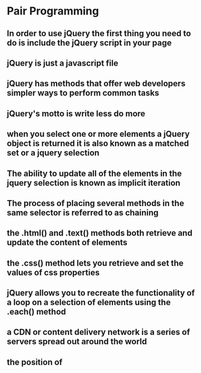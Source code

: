 # Pair Programming #
## In order to use jQuery the first thing you need to do is include the jQuery script in your page ##
## jQuery is just a javascript file ##
## jQuery has methods that offer web developers simpler ways to perform common tasks ##
## jQuery's motto is write less do more ##
## when you select one or more elements a jQuery object is returned it is also known as a matched set or a jquery selection ##
## The ability to update all of the elements in the jquery selection is known as implicit iteration ##
## The process of placing several methods in the same selector is referred to as chaining ##
## the .html() and .text() methods both retrieve and update the content of elements ##
## the .css() method lets you retrieve and set the values of css properties ##
## jQuery allows you to recreate the functionality of a loop on a selection of elements using the .each() method ##
## a CDN or content delivery network is a series of servers spread out around the world ## 
## the position of <script> elements can affect how quickly a web page seems to load ##
## two roles of pair programming driver and navigator ##
## with pair programming you can learn from other students ##
## pair programming also helps being work ready and improving social skills ##

